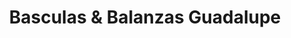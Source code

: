 ---
title: "Basculas & Balanzas Guadalupe"
url: /bogota-d-c/basculas-und-balanzas-guadalupe/
shop: Haushaltsgeräte
---
